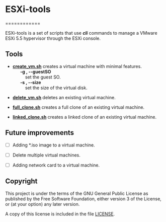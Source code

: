 # ESXi-tools
============

ESXi-tools is a set of scripts that use ***cli*** commands to manage a VMware ESXi 5.5 hypervisor through the ESXi console.


Tools
-----
- **[create_vm.sh](https://github.com/EduardoGR/ESXi-tools/blob/master/ESXi-tools/create_vm.sh)** creates a virtual machine with minimal features.  
&nbsp;&nbsp;&nbsp;&nbsp;&nbsp;&nbsp;**-g , --guestSO**   
&nbsp;&nbsp;&nbsp;&nbsp;&nbsp;&nbsp;&nbsp;&nbsp;&nbsp;&nbsp;set the guest SO.    
&nbsp;&nbsp;&nbsp;&nbsp;&nbsp;&nbsp;**-s , --size**  
&nbsp;&nbsp;&nbsp;&nbsp;&nbsp;&nbsp;&nbsp;&nbsp;&nbsp;&nbsp;set the size of the virtual disk.
     
- **[delete_vm.sh](https://github.com/EduardoGR/ESXi-tools/blob/master/ESXi-tools/delete_vm.sh)** deletes an existing virtual machine.

- **[full_clone.sh](https://github.com/EduardoGR/ESXi-tools/blob/master/ESXi-tools/full_clone.sh)** creates a full clone of an existing virtual machine.
 
- **[linked_clone.sh](https://github.com/EduardoGR/ESXi-tools/blob/master/ESXi-tools/linked_clone.sh)**  creates a linked clone of an existing virtual machine.

Future improvements
-------------------
- [ ] Adding *.iso image to a virtual machine.
- [ ] Delete multiple virtual machines.
- [ ] Adding network card to a virtual machine.


Copyright
---------
This project is under the terms of the GNU General Public License as published by the Free Software Foundation, either version 3 of the License, or (at your option) any later version.  

A copy of this license is included in the file [LICENSE](https://github.com/EduardoGR/ESXi-tools/blob/master/LICENSE).
